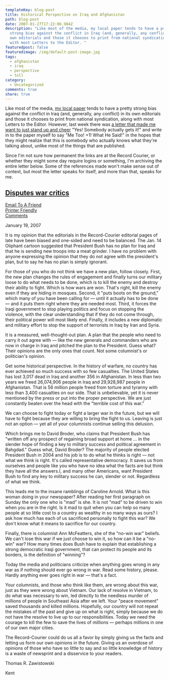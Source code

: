 ```yaml
---
templateKey: blog-post
title: Historical Perspective on Iraq and Afghanistan
path: blog-post
date: 2007-01-27T17:22:06.984Z
description: "Like most of the media, my local paper tends to have a pretty
  strong bias against the conflict in Iraq (and, generally, any conflict) in its
  own editorials and those it chooses to print from national syndication, along
  with most Letters to the Editor. "
featuredpost: false
featuredimage: /img/default-post-image.jpg
tags:
  - afghanistan
  - iraq
  - perspective
  - toll
category:
  - Uncategorized
comments: true
share: true
---
```

<!--StartFragment-->

Like most of the media, [my local paper](http://recordpub.com/) tends to have a pretty strong bias against the conflict in Iraq (and, generally, any conflict) in its own editorials and those it chooses to print from national syndication, along with most Letters to the Editor. However, last week there was [a letter that made me want to just stand up and cheer](http://recordpub.com/news/no_byline_article/1496282) "Yes! Somebody actually gets it!" and write in to the paper myself to say "Me Too! +1! What He Said!" in the hopes that they might realize that this is somebody who actually knows what they're talking about, unlike most of the things that are published.

Since I'm not sure how permanent the links are at the Record Courier, or whether they might some day require logins or something, I'm archiving the entire letter below. Some of the references made won't make sense out of context, but most the letter speaks for itself, and more than that, speaks for me.

## [Disputes war critics](http://recordpub.com/news/no_byline_article/1496282)

[Email To A Friend](http://recordpub.com/news/email_story_form/1496282)\
[Printer Friendly](http://recordpub.com/news/printer_friendly/1496282)\
[Comments](http://recordpub.com/news/no_byline_article/1496282#comment)

January 19, 2007

It is my opinion that the editorials in the Record-Courier editorial pages of late have been biased and one-sided and need to be balanced. The Jan. 14 Oliphant cartoon suggested that President Bush has no plan for Iraq and that he is sending new troops into a meat grinder. I have no problem with anyone expressing the opinion that they do not agree with the president's plan, but to say he has no plan is simply ignorant.

For those of you who do not think we have a new plan, follow closely. First, the new plan changes the rules of engagement and finally turns our military loose to do what needs to be done, which is to kill the enemy and destroy their ability to fight. Which is how wars are won. That's right, kill the enemy even if they are hiding in mosques. Second, it "puts boots on the ground," which many of you have been calling for — until it actually has to be done — and it puts them right where they are needed most. Third, it forces the Iraqi government to stop playing politics and focus on stopping the violence, with the clear understanding that if they do not come through, their political power will most likely end. Finally, it includes a new diplomatic and military effort to stop the support of terrorists in Iraq by Iran and Syria.

It is a measured, well-thought-out plan. A plan that the people who need to carry it out agree with — like the new generals and commanders who are now in charge in Iraq and pitched the plan to the President. Guess what? Their opinions are the only ones that count. Not some columnist's or politician's opinion.

Get some historical perspective. In the history of warfare, no country has ever achieved so much success with so few casualties. The United States has lost 3,017 dead in Iraq and another 356 in Afghanistan. In less than two years we freed 26,074,906 people in Iraq and 29,928,987 people in Afghanistan. That is 56 million people freed from torture and tyranny with less than 3,400 casualties on our side. That is unbelievable, yet it is never mentioned by the press or put into the proper perspective. We are just constantly beaten over the head with the "terrible cost of this war."

We can choose to fight today or fight a larger war in the future, but we will have to fight because they are willing to bring the fight to us. Leaving is just not an option — yet all of your columnists continue selling this delusion.

Which brings me to David Broder, who claims that President Bush has "written off any prospect of regaining broad support at home … in the slender hope of finding a key to military success and political agreement in Bahgdad." Guess what, David Broder? The majority of people elected President Bush in 2004 and his job is to do what he thinks is right — not what we think is right. It's called representative democracy. It saves us from ourselves and people like you who have no idea what the facts are but think they have all the answers.I, and many other Americans, want President Bush to find any key to military success he can, slender or not. Regardless of what we think.

This leads me to the insane ramblings of Caroline Arnold. What is this woman doing in your newspaper? After reading her first paragraph on Sunday the only one who is "mad" is she. It is not "mad" to be driven to win when you are in the right. Is it mad to quit when you can help so many people at so little cost to a country as wealthy in so many ways as ours? I ask how much has each of us sacrificed personally to fight this war? We don't know what it means to sacrifice for our country.

Finally, there is columnist Ann McFeatters, she of the "no-win war" beliefs. We can't lose this war if we just choose to win it, so how can it be a "no-win" war? How many times does Bush have to explain that establishing a strong democratic Iraqi government, that can protect its people and its borders, is the definition of "winning"?

Today the media and politicians criticize when anything goes wrong in any war as if nothing should ever go wrong in war. Read some history, please. Hardly anything ever goes right in war — that's a fact.

Your columnists, and those who think like them, are wrong about this war, just as they were wrong about Vietnam. Our lack of resolve in Vietnam, to do what was necessary to win, led directly to the needless murder of millions of people in Southeast Asia after we left. Your "peace movement" saved thousands and killed millions. Hopefully, our country will not repeat the mistakes of the past and give up on what is right, simply because we do not have the resolve to live up to our responsibilities. Today we need the courage to kill the few to save the lives of millions — perhaps millions in one of our own major cities.

The Record-Courier could do us all a favor by simply giving us the facts and letting us form our own opinions in the future. Giving us an overdose of opinions of those who have so little to say and so little knowledge of history is a waste of newsprint and a disservice to your readers.

Thomas R. Zawistowski

Kent

<!--EndFragment-->